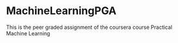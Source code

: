 # MachineLearningPGA
This is the peer graded assignment of the coursera course Practical Machine Learning

